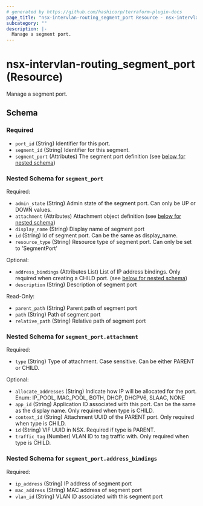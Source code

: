 ```yaml
---
# generated by https://github.com/hashicorp/terraform-plugin-docs
page_title: "nsx-intervlan-routing_segment_port Resource - nsx-intervlan-routing"
subcategory: ""
description: |-
  Manage a segment port.
---
```


# nsx-intervlan-routing_segment_port (Resource)

Manage a segment port.



<!-- schema generated by tfplugindocs -->
## Schema

### Required

- `port_id` (String) Identifier for this port.
- `segment_id` (String) Identifier for this segment.
- `segment_port` (Attributes) The segment port definition (see [below for nested schema](#nestedatt--segment_port))

<a id="nestedatt--segment_port"></a>
### Nested Schema for `segment_port`

Required:

- `admin_state` (String) Admin state of the segment port. Can only be UP or DOWN values.
- `attachment` (Attributes) Attachment object definition (see [below for nested schema](#nestedatt--segment_port--attachment))
- `display_name` (String) Display name of segment port
- `id` (String) Id of segment port. Can be the same as display_name.
- `resource_type` (String) Resource type of segment port. Can only be set to 'SegmentPort'

Optional:

- `address_bindings` (Attributes List) List of IP address bindings. Only required when creating a CHILD port. (see [below for nested schema](#nestedatt--segment_port--address_bindings))
- `description` (String) Description of segment port

Read-Only:

- `parent_path` (String) Parent path of segment port
- `path` (String) Path of segment port
- `relative_path` (String) Relative path of segment port

<a id="nestedatt--segment_port--attachment"></a>
### Nested Schema for `segment_port.attachment`

Required:

- `type` (String) Type of attachment. Case sensitive. Can be either PARENT or CHILD.

Optional:

- `allocate_addresses` (String) Indicate how IP will be allocated for the port. Enum: IP_POOL, MAC_POOL, BOTH, DHCP, DHCPV6, SLAAC, NONE
- `app_id` (String) Application ID associated with this port. Can be the same as the display name. Only required when type is CHILD.
- `context_id` (String) Attachment UUID of the PARENT port. Only required when type is CHILD.
- `id` (String) VIF UUID in NSX. Required if type is PARENT.
- `traffic_tag` (Number) VLAN ID to tag traffic with. Only required when type is CHILD.


<a id="nestedatt--segment_port--address_bindings"></a>
### Nested Schema for `segment_port.address_bindings`

Required:

- `ip_address` (String) IP address of segment port
- `mac_address` (String) MAC address of segment port
- `vlan_id` (String) VLAN ID associated with this segment port
